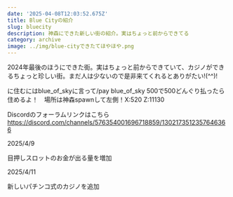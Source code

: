 ```yaml
---
date: '2025-04-08T12:03:52.675Z'
title: Blue Cityの紹介
slug: bluecity
description: 神森にできた新しい街の紹介。実はちょっと前からできてる
category: archive
image: ../img/blue-cityできたてほやほや.png
---
```

2024年最後のほうにできた街。実はちょっと前からできていて、カジノができるちょっと珍しい街。まだ人は少ないので是非来てくれるとありがたい!(^^)!

に住むにはblue_of_skyに言って/pay blue_of_sky 500で500どんぐり払ったら住めるよ！　場所は神森spawnして左側！X:520 Z:11130

Discordのフォーラムリンクはこちら
https://discord.com/channels/576354001696718859/1302173512357646366

2﻿025/4/9

目押しスロットのお金が出る量を増加

2﻿025/4/11

新しいパチンコ式のカジノを追加
